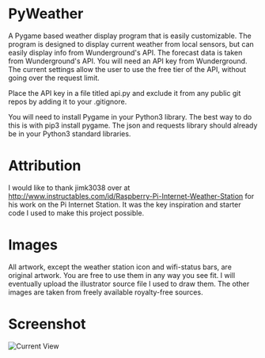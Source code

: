 # PyWeather
A Pygame based weather display program that is easily customizable.  The program is designed to display current weather from local sensors, but can easily display info from Wunderground's API.  The forecast data is taken from Wunderground's API.  You will need an API key from Wunderground.  The current settings allow the user to use the free tier of the API, without going over the request limit.

Place the API key in a file titled api.py and exclude it from any public git repos by adding it to your .gitignore.

You will need to install Pygame in your Python3 library.  The best way to do this is with pip3 install pygame.  The json and requests library should already be in your Python3 standard libraries.

# Attribution
I would like to thank jimk3038 over at http://www.instructables.com/id/Raspberry-Pi-Internet-Weather-Station for his work on the Pi Internet Station.  It was the key inspiration and starter code I used to make this project possible.
 
# Images
All artwork, except the weather station icon and wifi-status bars, are original artwork.  You are free to use them in any way you see fit.  I will eventually upload the illustrator source file I used to draw them.  The other images are taken from freely available royalty-free sources.


# Screenshot 
![Current View](https://preview.ibb.co/fVN1Jv/Screen_Shot_2017_02_11_at_10_36_41_AM.png "Current View")
